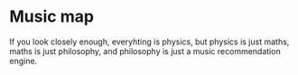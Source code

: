 # Music map

If you look closely enough, everyhting is physics, but physics is just maths, maths is just philosophy, and philosophy is just a music recommendation engine.
